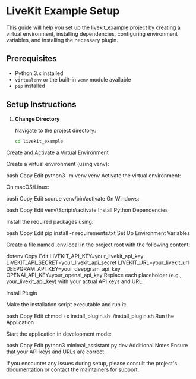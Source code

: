 # LiveKit Example Setup

This guide will help you set up the livekit_example project by creating a virtual environment, installing dependencies, configuring environment variables, and installing the necessary plugin.

## Prerequisites

- Python 3.x installed
- `virtualenv` or the built-in `venv` module available
- `pip` installed

## Setup Instructions

1. **Change Directory**

   Navigate to the project directory:
   ```bash
   cd livekit_example
Create and Activate a Virtual Environment

Create a virtual environment (using venv):

bash
Copy
Edit
python3 -m venv venv
Activate the virtual environment:

On macOS/Linux:

bash
Copy
Edit
source venv/bin/activate
On Windows:

bash
Copy
Edit
venv\Scripts\activate
Install Python Dependencies

Install the required packages using:

bash
Copy
Edit
pip install -r requirements.txt
Set Up Environment Variables

Create a file named .env.local in the project root with the following content:

dotenv
Copy
Edit
LIVEKIT_API_KEY=your_livekit_api_key
LIVEKIT_API_SECRET=your_livekit_api_secret
LIVEKIT_URL=your_livekit_url
DEEPGRAM_API_KEY=your_deepgram_api_key
OPENAI_API_KEY=your_openai_api_key
Replace each placeholder (e.g., your_livekit_api_key) with your actual API keys and URL.

Install Plugin

Make the installation script executable and run it:

bash
Copy
Edit
chmod +x install_plugin.sh
./install_plugin.sh
Run the Application

Start the application in development mode:

bash
Copy
Edit
python3 minimal_assistant.py dev
Additional Notes
Ensure that your API keys and URLs are correct.

If you encounter any issues during setup, please consult the project's documentation or contact the maintainers for support.
